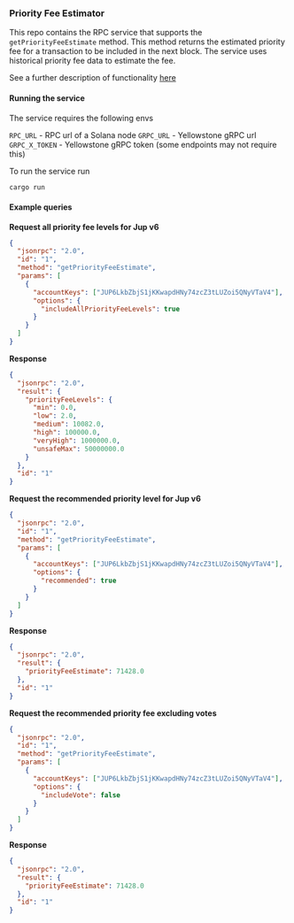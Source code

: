 ### Priority Fee Estimator

This repo contains the RPC service that supports the `getPriorityFeeEstimate` method. This method returns the estimated priority fee for a transaction to be included in the next block. The service uses historical priority fee data to estimate the fee.

See a further description of functionality [here](https://docs.helius.dev/solana-rpc-nodes/alpha-priority-fee-api)

#### Running the service

The service requires the following envs

`RPC_URL` - RPC url of a Solana node
`GRPC_URL` - Yellowstone gRPC url
`GRPC_X_TOKEN` - Yellowstone gRPC token (some endpoints may not require this)

To run the service run

```bash
cargo run
```

#### Example queries

**Request all priority fee levels for Jup v6**

```json
{
  "jsonrpc": "2.0",
  "id": "1",
  "method": "getPriorityFeeEstimate",
  "params": [
    {
      "accountKeys": ["JUP6LkbZbjS1jKKwapdHNy74zcZ3tLUZoi5QNyVTaV4"],
      "options": {
        "includeAllPriorityFeeLevels": true
      }
    }
  ]
}
```

**Response**

```json
{
  "jsonrpc": "2.0",
  "result": {
    "priorityFeeLevels": {
      "min": 0.0,
      "low": 2.0,
      "medium": 10082.0,
      "high": 100000.0,
      "veryHigh": 1000000.0,
      "unsafeMax": 50000000.0
    }
  },
  "id": "1"
}
```

**Request the recommended priority level for Jup v6**

```json
{
  "jsonrpc": "2.0",
  "id": "1",
  "method": "getPriorityFeeEstimate",
  "params": [
    {
      "accountKeys": ["JUP6LkbZbjS1jKKwapdHNy74zcZ3tLUZoi5QNyVTaV4"],
      "options": {
        "recommended": true
      }
    }
  ]
}
```

**Response**

```json
{
  "jsonrpc": "2.0",
  "result": {
    "priorityFeeEstimate": 71428.0
  },
  "id": "1"
}
```

**Request the recommended priority fee excluding votes**

```json
{
  "jsonrpc": "2.0",
  "id": "1",
  "method": "getPriorityFeeEstimate",
  "params": [
    {
      "accountKeys": ["JUP6LkbZbjS1jKKwapdHNy74zcZ3tLUZoi5QNyVTaV4"],
      "options": {
        "includeVote": false
      }
    }
  ]
}
```

**Response**

```json
{
  "jsonrpc": "2.0",
  "result": {
    "priorityFeeEstimate": 71428.0
  },
  "id": "1"
}
```
